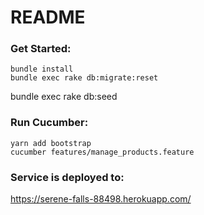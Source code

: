 # README

### Get Started:

  	bundle install
  	bundle exec rake db:migrate:reset 
  bundle exec rake db:seed
  
### Run Cucumber:

    yarn add bootstrap
    cucumber features/manage_products.feature


### Service is deployed to:
https://serene-falls-88498.herokuapp.com/
